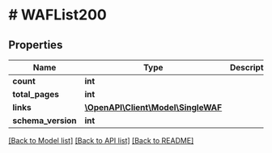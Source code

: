 # # WAFList200

## Properties

Name | Type | Description | Notes
------------ | ------------- | ------------- | -------------
**count** | **int** |  | [optional]
**total_pages** | **int** |  | [optional]
**links** | [**\OpenAPI\Client\Model\SingleWAF**](SingleWAF.md) |  | [optional]
**schema_version** | **int** |  | [optional]

[[Back to Model list]](../../README.md#models) [[Back to API list]](../../README.md#endpoints) [[Back to README]](../../README.md)
